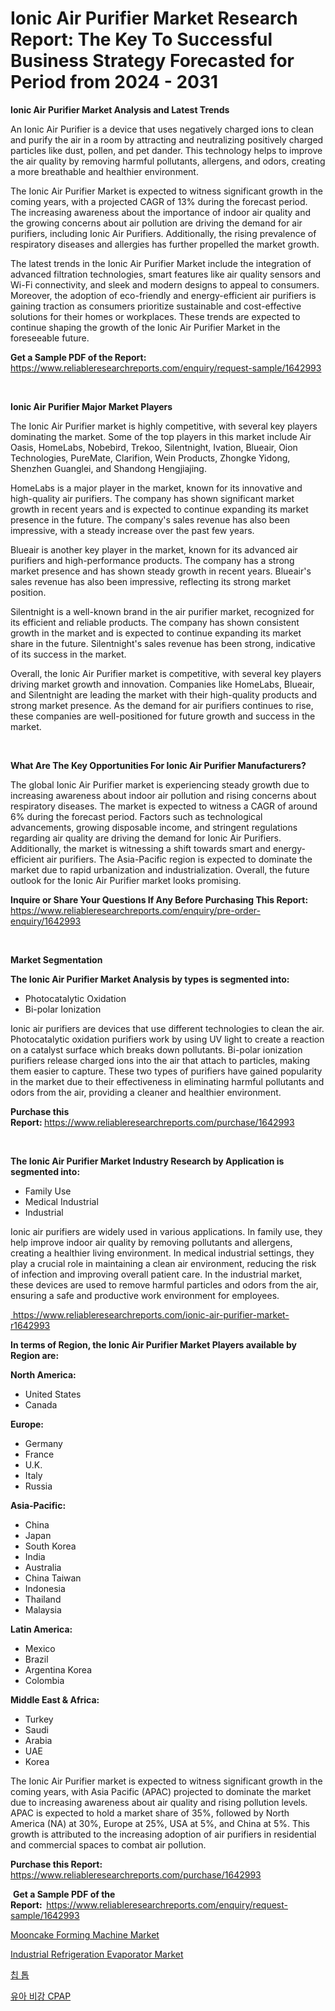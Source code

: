 <p><h1>Ionic Air Purifier Market Research Report: The Key To Successful Business Strategy Forecasted for Period from 2024 - 2031</h1></p><p><strong>Ionic Air Purifier Market Analysis and Latest Trends</strong></p>
<p><p>An Ionic Air Purifier is a device that uses negatively charged ions to clean and purify the air in a room by attracting and neutralizing positively charged particles like dust, pollen, and pet dander. This technology helps to improve the air quality by removing harmful pollutants, allergens, and odors, creating a more breathable and healthier environment.</p><p>The Ionic Air Purifier Market is expected to witness significant growth in the coming years, with a projected CAGR of 13% during the forecast period. The increasing awareness about the importance of indoor air quality and the growing concerns about air pollution are driving the demand for air purifiers, including Ionic Air Purifiers. Additionally, the rising prevalence of respiratory diseases and allergies has further propelled the market growth.</p><p>The latest trends in the Ionic Air Purifier Market include the integration of advanced filtration technologies, smart features like air quality sensors and Wi-Fi connectivity, and sleek and modern designs to appeal to consumers. Moreover, the adoption of eco-friendly and energy-efficient air purifiers is gaining traction as consumers prioritize sustainable and cost-effective solutions for their homes or workplaces. These trends are expected to continue shaping the growth of the Ionic Air Purifier Market in the foreseeable future.</p></p>
<p><strong>Get a Sample PDF of the Report:&nbsp;</strong> <a href="https://www.reliableresearchreports.com/enquiry/request-sample/1642993">https://www.reliableresearchreports.com/enquiry/request-sample/1642993</a></p>
<p>&nbsp;</p>
<p><strong>Ionic Air Purifier Major Market Players</strong></p>
<p><p>The Ionic Air Purifier market is highly competitive, with several key players dominating the market. Some of the top players in this market include Air Oasis, HomeLabs, Nobebird, Trekoo, Silentnight, Ivation, Blueair, Oion Technologies, PureMate, Clarifion, Wein Products, Zhongke Yidong, Shenzhen Guanglei, and Shandong Hengjiajing.</p><p>HomeLabs is a major player in the market, known for its innovative and high-quality air purifiers. The company has shown significant market growth in recent years and is expected to continue expanding its market presence in the future. The company's sales revenue has also been impressive, with a steady increase over the past few years.</p><p>Blueair is another key player in the market, known for its advanced air purifiers and high-performance products. The company has a strong market presence and has shown steady growth in recent years. Blueair's sales revenue has also been impressive, reflecting its strong market position.</p><p>Silentnight is a well-known brand in the air purifier market, recognized for its efficient and reliable products. The company has shown consistent growth in the market and is expected to continue expanding its market share in the future. Silentnight's sales revenue has been strong, indicative of its success in the market.</p><p>Overall, the Ionic Air Purifier market is competitive, with several key players driving market growth and innovation. Companies like HomeLabs, Blueair, and Silentnight are leading the market with their high-quality products and strong market presence. As the demand for air purifiers continues to rise, these companies are well-positioned for future growth and success in the market.</p></p>
<p>&nbsp;</p>
<p><strong>What Are The Key Opportunities For Ionic Air Purifier Manufacturers?</strong></p>
<p><p>The global Ionic Air Purifier market is experiencing steady growth due to increasing awareness about indoor air pollution and rising concerns about respiratory diseases. The market is expected to witness a CAGR of around 6% during the forecast period. Factors such as technological advancements, growing disposable income, and stringent regulations regarding air quality are driving the demand for Ionic Air Purifiers. Additionally, the market is witnessing a shift towards smart and energy-efficient air purifiers. The Asia-Pacific region is expected to dominate the market due to rapid urbanization and industrialization. Overall, the future outlook for the Ionic Air Purifier market looks promising.</p></p>
<p><strong>Inquire or Share Your Questions If Any Before Purchasing This Report:</strong> <a href="https://www.reliableresearchreports.com/enquiry/pre-order-enquiry/1642993">https://www.reliableresearchreports.com/enquiry/pre-order-enquiry/1642993</a></p>
<p>&nbsp;</p>
<p><strong>Market Segmentation</strong></p>
<p><strong>The Ionic Air Purifier Market Analysis by types is segmented into:</strong></p>
<p><ul><li>Photocatalytic Oxidation</li><li>Bi-polar Ionization</li></ul></p>
<p><p>Ionic air purifiers are devices that use different technologies to clean the air. Photocatalytic oxidation purifiers work by using UV light to create a reaction on a catalyst surface which breaks down pollutants. Bi-polar ionization purifiers release charged ions into the air that attach to particles, making them easier to capture. These two types of purifiers have gained popularity in the market due to their effectiveness in eliminating harmful pollutants and odors from the air, providing a cleaner and healthier environment.</p></p>
<p><strong>Purchase this Report:&nbsp;</strong><a href="https://www.reliableresearchreports.com/purchase/1642993">https://www.reliableresearchreports.com/purchase/1642993</a></p>
<p>&nbsp;</p>
<p><strong>The Ionic Air Purifier Market Industry Research by Application is segmented into:</strong></p>
<p><ul><li>Family Use</li><li>Medical Industrial</li><li>Industrial</li></ul></p>
<p><p>Ionic air purifiers are widely used in various applications. In family use, they help improve indoor air quality by removing pollutants and allergens, creating a healthier living environment. In medical industrial settings, they play a crucial role in maintaining a clean air environment, reducing the risk of infection and improving overall patient care. In the industrial market, these devices are used to remove harmful particles and odors from the air, ensuring a safe and productive work environment for employees.</p></p>
<p><a href="https://www.reliableresearchreports.com/ionic-air-purifier-market-r1642993">&nbsp;https://www.reliableresearchreports.com/ionic-air-purifier-market-r1642993</a></p>
<p><strong>In terms of Region, the Ionic Air Purifier Market Players available by Region are:</strong></p>
<p>
    <p> <strong> North America: </strong>
        <ul>
            <li>United States</li>
            <li>Canada</li>
        </ul>
        </p> 
    <p> <strong> Europe: </strong>
        <ul>
            <li>Germany</li>
            <li>France</li>
            <li>U.K.</li>
            <li>Italy</li>
            <li>Russia</li>
        </ul>
        </p> 
    <p> <strong> Asia-Pacific: </strong>
        <ul>
            <li>China</li>
            <li>Japan</li>
            <li>South Korea</li>
            <li>India</li>
            <li>Australia</li>
            <li>China Taiwan</li>
            <li>Indonesia</li>
            <li>Thailand</li>
            <li>Malaysia</li>
        </ul>
        </p> 
    <p> <strong> Latin America: </strong>
        <ul>
            <li>Mexico</li>
            <li>Brazil</li>
            <li>Argentina Korea</li>
            <li>Colombia</li>
        </ul>
        </p> 
    <p> <strong> Middle East & Africa: </strong>
        <ul>
            <li>Turkey</li>
            <li>Saudi</li>
            <li>Arabia</li>
            <li>UAE</li>
            <li>Korea</li>
        </ul>
    </p>
    </p>
<p><p>The Ionic Air Purifier market is expected to witness significant growth in the coming years, with Asia Pacific (APAC) projected to dominate the market due to increasing awareness about air quality and rising pollution levels. APAC is expected to hold a market share of 35%, followed by North America (NA) at 30%, Europe at 25%, USA at 5%, and China at 5%. This growth is attributed to the increasing adoption of air purifiers in residential and commercial spaces to combat air pollution.</p></p>
<p><strong>Purchase this Report: </strong><a href="https://www.reliableresearchreports.com/purchase/1642993">https://www.reliableresearchreports.com/purchase/1642993</a></p>
<p>&nbsp;<strong>Get a Sample PDF of the Report:&nbsp;&nbsp;</strong><a href="https://www.reliableresearchreports.com/enquiry/request-sample/1642993">https://www.reliableresearchreports.com/enquiry/request-sample/1642993</a></p>
<p><strong></strong></p>
<p><p><a href="https://github.com/jsmusil/Market-Research-Report-List-4/blob/main/mooncake-forming-machine-market.md">Mooncake Forming Machine Market</a></p><p><a href="https://github.com/yemakinde/Market-Research-Report-List-3/blob/main/industrial-refrigeration-evaporator-market.md">Industrial Refrigeration Evaporator Market</a></p><p><a href="https://medium.com/@kellylyncyh543964/%EC%B9%A9%ED%86%B1-%EC%8B%9C%EC%9E%A5%EC%9D%98-%EC%8B%AC%EC%B8%B5-%EB%B6%84%EC%84%9D-%ED%8A%B8%EB%A0%8C%EB%93%9C-%EC%8B%9C%EC%9E%A5-%EC%84%B8%EB%B6%84%ED%99%94-%EB%B0%8F-%EA%B2%BD%EC%9F%81-%EB%B6%84%EC%84%9D-01d3661d9d68">칩 톱</a></p><p><a href="https://github.com/Nicolasrown5/Market-Research-Report-List-1/blob/main/2009359168756.md">유아 비강 CPAP</a></p></p>